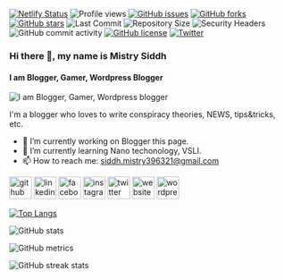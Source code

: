 [![Netlify Status](https://api.netlify.com/api/v1/badges/5b116972-923c-4ad3-a0fa-f42f8c2c9934/deploy-status)](https://app.netlify.com/sites/mistrysiddh/deploys) ![Profile views](https://gpvc.arturio.dev/mrfoxie) [![GitHub issues](https://img.shields.io/github/issues/mrfoxie/mistrysiddh)](https://github.com/mrfoxie/mistrysiddh/issues) [![GitHub forks](https://img.shields.io/github/forks/mrfoxie/mistrysiddh)](https://github.com/mrfoxie/mistrysiddh/network) [![GitHub stars](https://img.shields.io/github/stars/mrfoxie/mistrysiddh)](https://github.com/mrfoxie/mistrysiddh/stargazers) ![Last Commit](https://img.shields.io/github/last-commit/mrfoxie/mistrysiddh) ![Repository Size](https://img.shields.io/github/repo-size/mrfoxie/mistrysiddh) ![Security Headers](https://img.shields.io/security-headers?url=https%3A%2F%2Fmistrysiddh.tk) ![GitHub commit activity](https://img.shields.io/github/commit-activity/m/mrfoxie/mistrysiddh?color=green&style=for-the-badge) [![GitHub license](https://img.shields.io/github/license/mrfoxie/mistrysiddh?style=for-the-badge)](https://github.com/mrfoxie/mistrysiddh/blob/master/LICENSE) [![Twitter](https://img.shields.io/twitter/url?style=social&url=https%3A%2F%2Ftwitter.com%2FHacking_Tiger)](https://twitter.com/intent/tweet?text=Wow:&url=https%3A%2F%2Fgithub.com%2Fmrfoxie%2Fmistrysiddh)

### Hi there 👋, my name is Mistry Siddh
#### I am Blogger, Gamer, Wordpress Blogger
![I am Blogger, Gamer, Wordpress blogger](https://www.mistrysiddh.tk/images/whoami/Banner.png)

I'm a blogger who loves to write conspiracy theories, NEWS, tips&tricks, etc.

- 🔭 I’m currently working on Blogger this page. 
- 🌱 I’m currently learning Nano techonology, VSLI. 
- 📫 How to reach me: siddh.mistry396321@gmail.com 


[<img src='https://cdn.jsdelivr.net/npm/simple-icons@3.0.1/icons/github.svg' alt='github' height='40'>](https://github.com/mrfoxie)  [<img src='https://cdn.jsdelivr.net/npm/simple-icons@3.0.1/icons/linkedin.svg' alt='linkedin' height='40'>](https://www.linkedin.com/in/siddhmistry/)  [<img src='https://cdn.jsdelivr.net/npm/simple-icons@3.0.1/icons/facebook.svg' alt='facebook' height='40'>](https://www.facebook.com/tigersid1997)  [<img src='https://cdn.jsdelivr.net/npm/simple-icons@3.0.1/icons/instagram.svg' alt='instagram' height='40'>](https://www.instagram.com/mistrysiddh/)  [<img src='https://cdn.jsdelivr.net/npm/simple-icons@3.0.1/icons/twitter.svg' alt='twitter' height='40'>](https://twitter.com/Hacking_Tiger)  [<img src='https://cdn.jsdelivr.net/npm/simple-icons@3.0.1/icons/icloud.svg' alt='website' height='40'>](https://mistrysiddh.tk)  [<img src='https://cdn.jsdelivr.net/npm/simple-icons@3.0.1/icons/wordpress.svg' alt='wordpress' height='40'>](https://hackeridiot.com)  

[![Top Langs](https://github-readme-stats.vercel.app/api/top-langs/?username=mrfoxie)](https://github.com/anuraghazra/github-readme-stats)

![GitHub stats](https://github-readme-stats.vercel.app/api?username=mrfoxie&show_icons=true&count_private=true)  

![GitHub metrics](https://metrics.lecoq.io/mrfoxie)  

![GitHub streak stats](https://github-readme-streak-stats.herokuapp.com/?user=mrfoxie)  
